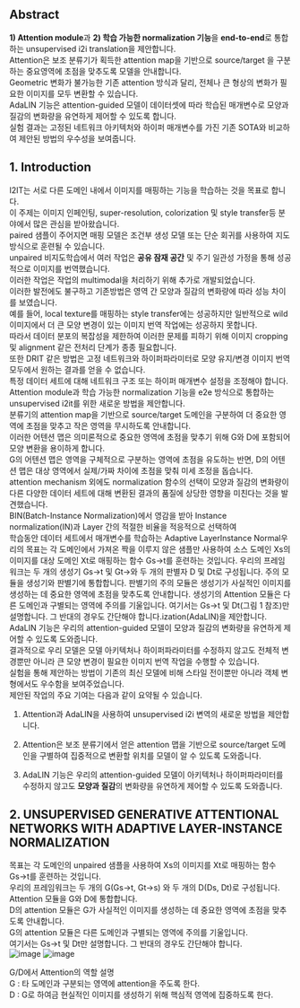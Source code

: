 ## Abstract
**1) Attention module**과 **2) 학습 가능한 normalization 기능**을 **end-to-end**로 통합하는 unsupervised i2i translation을 제안합니다.  
Attention은 보조 분류기가 획득한 attention map을 기반으로 source/target 을 구분하는 중요영역에 초점을 맞추도록 모델을 안내합니다.  
Geometric 변화가 불가능한 기존 attention 방식과 달리, 전체나 큰 형상의 변화가 필요한 이미지를 모두 변환할 수 있습니다.  
AdaLIN 기능은 attention-guided 모델이 데이터셋에 따라 학습된 매개변수로 모양과 질감의 변화량을 유연하게 제어할 수 있도록 합니다.  
실험 결과는 고정된 네트워크 아키텍처와 하이퍼 매개변수를 가진 기존 SOTA와 비교하여 제안된 방법의 우수성을 보여줍니다.

## 1. Introduction 
I2IT는 서로 다른 도메인 내에서 이미지를 매핑하는 기능을 학습하는 것을 목표로 합니다.  
이 주제는 이미지 인페인팅, super-resolution, colorization 및 style transfer등 분야에서 많은 관심을 받아왔습니다.  
paired 샘플이 주어지면 매핑 모델은 조건부 생성 모델 또는 단순 회귀를 사용하여 지도 방식으로 훈련될 수 있습니다.  
unpaired 비지도학습에서 여러 작업은 **공유 잠재 공간** 및 주기 일관성 가정을 통해 성공적으로 이미지를 번역했습니다.  
이러한 작업은 작업의 multimodal을 처리하기 위해 추가로 개발되었습니다.  
이러한 발전에도 불구하고 기존방법은 영역 간 모양과 질감의 변화량에 따라 성능 차이를 보였습니다.  
예를 들어, local texture를 매핑하는 style transfer에는 성공하지만 일반적으로 wild 이미지에서 더 큰 모양 변경이 있는 이미지 번역 작업에는 성공하지 못합니다.  
따라서 데이터 분포의 복잡성을 제한하여 이러한 문제를 피하기 위해 이미지 cropping 및 alignment 같은 전처리 단계가 종종 필요합니다.  
또한 DRIT 같은 방법은 고정 네트워크와 하이퍼파라미터로 모양 유지/변경 이미지 번역 모두에서 원하는 결과를 얻을 수 없습니다.  
특정 데이터 세트에 대해 네트워크 구조 또는 하이퍼 매개변수 설정을 조정해야 합니다.  
Attention module과 학습 가능한 normalization 기능을 e2e 방식으로 통합하는 unsupervised i2it를 위한 새로운 방법을 제안합니다.  
분류기의 attention map을 기반으로 source/target 도메인을 구분하여 더 중요한 영역에 초점을 맞추고 작은 영역을 무시하도록 안내합니다.  
이러한 어텐션 맵은 의미론적으로 중요한 영역에 초점을 맞추기 위해 G와 D에 포함되어 모양 변환을 용이하게 합니다.  
G의 어텐션 맵은 영역을 구체적으로 구분하는 영역에 초점을 유도하는 반면, D의 어텐션 맵은 대상 영역에서 실제/가짜 차이에 초점을 맞춰 미세 조정을 돕습니다.  
attention mechanism 외에도 normalization 함수의 선택이 모양과 질감의 변화량이 다른 다양한 데이터 세트에 대해 변환된 결과의 품질에 상당한 영향을 미친다는 것을 발견했습니다.  
BIN(Batch-Instance Normalization)에서 영감을 받아 Instance normalization(IN)과 Layer 간의 적절한 비율을 적응적으로 선택하여  
학습동안 데이터 세트에서 매개변수를 학습하는 Adaptive LayerInstance Normal우리의 목표는 각 도메인에서 가져온 짝을 이루지 않은 샘플만 사용하여 소스 도메인 Xs의 이미지를 대상 도메인 Xt로 매핑하는 함수 Gs→t를 훈련하는 것입니다. 우리의 프레임워크는 두 개의 생성기 Gs→t 및 Gt→와 두 개의 판별자 D 및 Dt로 구성됩니다. 주의 모듈을 생성기와 판별기에 통합합니다. 판별기의 주의 모듈은 생성기가 사실적인 이미지를 생성하는 데 중요한 영역에 초점을 맞추도록 안내합니다. 생성기의 Attention 모듈은 다른 도메인과 구별되는 영역에 주의를 기울입니다. 여기서는 Gs→t 및 Dt(그림 1 참조)만 설명합니다. 그 반대의 경우도 간단해야 합니다.ization(AdaLIN)을 제안합니다.  
AdaLIN 기능은 우리의 attention-guided 모델이 모양과 질감의 변화량을 유연하게 제어할 수 있도록 도와줍니다.  
결과적으로 우리 모델은 모델 아키텍처나 하이퍼파라미터를 수정하지 않고도 전체적 변경뿐만 아니라 큰 모양 변경이 필요한 이미지 번역 작업을 수행할 수 있습니다.  
실험을 통해 제안하는 방법이 기존의 최신 모델에 비해 스타일 전이뿐만 아니라 객체 변형에서도 우수함을 보여주었습니다.  
제안된 작업의 주요 기여는 다음과 같이 요약될 수 있습니다.  
  
1. Attention과 AdaLIN을 사용하여 unsupervised i2i 변역의 새로운 방법을 제안합니다.  
  
2. Attention은 보조 분류기에서 얻은 attention 맵을 기반으로 source/target 도메인을 구별하여 집중적으로 변환할 위치를 모델이 알 수 있도록 도와줍니다.  
  
3. AdaLIN 기능은 우리의 attention-guided 모델이 아키텍처나 하이퍼파라미터를 수정하지 않고도 **모양과 질감**의 변화량을 유연하게 제어할 수 있도록 도와줍니다.  

## 2.  UNSUPERVISED GENERATIVE ATTENTIONAL NETWORKS WITH ADAPTIVE LAYER-INSTANCE NORMALIZATION
목표는 각 도메인의 unpaired  샘플을 사용하여 Xs의 이미지를 Xt로 매핑하는 함수 Gs→t를 훈련하는 것입니다.  
우리의 프레임워크는 두 개의 G(Gs→t, Gt→s) 와 두 개의 D(Ds, Dt)로 구성됩니다. Attention 모듈을 G와 D에 통합합니다.  
D의 attention 모듈은 G가 사실적인 이미지를 생성하는 데 중요한 영역에 초점을 맞추도록 안내합니다.  
G의 attention 모듈은 다른 도메인과 구별되는 영역에 주의를 기울입니다.  
여기서는 Gs→t 및 Dt만 설명합니다. 그 반대의 경우도 간단해야 합니다.  
![image](https://user-images.githubusercontent.com/40943064/131239178-075b5971-e1f4-4923-9f6a-0a4e3713aaf2.png)
![image](https://user-images.githubusercontent.com/40943064/131518554-cf970505-2a90-4f4f-b39d-616cb2fd8487.png)

G/D에서 Attention의 역할 설명  
G : 타 도메인과 구분되는 영역에 attention을 주도록 한다.  
D : G로 하여금 현실적인 이미지를 생성하기 위해 핵심적 영역에 집중하도록 한다.  
